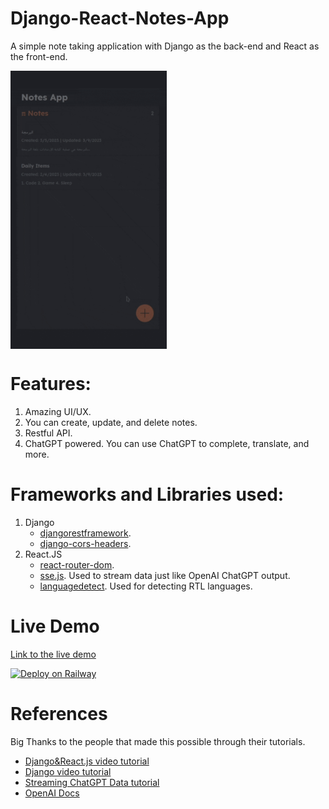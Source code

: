# Django-React-Notes-App
A simple note taking application with Django as the back-end and React as the front-end.

<a href="https://github.com/ahmed-al-balochi/Django-React-Notes-App/"><img src="Demo.gif" align="center" width="250" ></a>

# Features:
1. Amazing UI/UX.
2. You can create, update, and delete notes.
3. Restful API.
4. ChatGPT powered. You can use ChatGPT to complete, translate, and more.

# Frameworks and Libraries used:
1. Django
    - [djangorestframework](https://www.django-rest-framework.org/).
    - [django-cors-headers](https://pypi.org/project/django-cors-headers/).
2. React.JS
    - [react-router-dom](https://reactrouter.com/en/main).
    - [sse.js](https://github.com/mpetazzoni/sse.js). Used to stream data just like OpenAI ChatGPT output.
    - [languagedetect](https://www.npmjs.com/package/languagedetect). Used for detecting RTL languages.
# Live Demo
[Link to the live demo](https://notes.tech-ahmed.com/#/)

[![Deploy on Railway](https://railway.app/button.svg)](https://railway.app/template/FV6_4s?referralCode=ixFu1Y)

# References
Big Thanks to the people that made this possible through their tutorials.

- [Django&React.js video tutorial](https://www.youtube.com/watch?v=tYKRAXIio28)
- [Django video tutorial](https://www.youtube.com/watch?v=trwXaGu-Lys)
- [Streaming ChatGPT Data tutorial](https://medium.com/codingthesmartway-com-blog/streaming-real-time-results-with-react-openai-and-server-sent-events-sse-a-step-by-step-guide-cc3d99c3374b)
- [OpenAI Docs](https://platform.openai.com/docs/api-reference/completions?lang=node.js)
